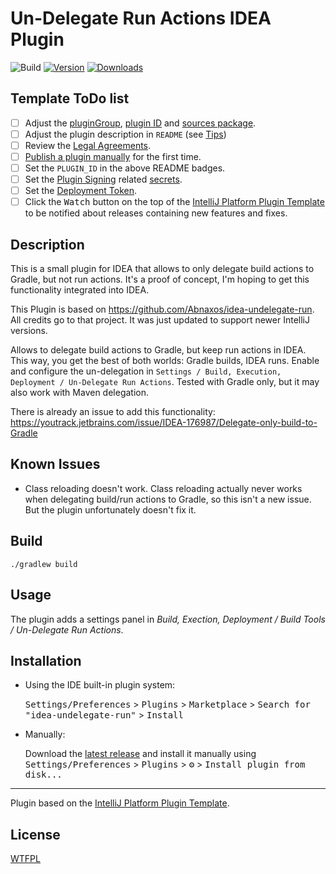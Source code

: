 # Un-Delegate Run Actions IDEA Plugin

![Build](https://github.com/JBou/idea-undelegate-run/workflows/Build/badge.svg)
[![Version](https://img.shields.io/jetbrains/plugin/v/PLUGIN_ID.svg)](https://plugins.jetbrains.com/plugin/PLUGIN_ID)
[![Downloads](https://img.shields.io/jetbrains/plugin/d/PLUGIN_ID.svg)](https://plugins.jetbrains.com/plugin/PLUGIN_ID)

## Template ToDo list
- [ ] Adjust the [pluginGroup](./gradle.properties), [plugin ID](./src/main/resources/META-INF/plugin.xml) and [sources package](./src/main/kotlin).
- [ ] Adjust the plugin description in `README` (see [Tips][docs:plugin-description])
- [ ] Review the [Legal Agreements](https://plugins.jetbrains.com/docs/marketplace/legal-agreements.html?from=IJPluginTemplate).
- [ ] [Publish a plugin manually](https://plugins.jetbrains.com/docs/intellij/publishing-plugin.html?from=IJPluginTemplate) for the first time.
- [ ] Set the `PLUGIN_ID` in the above README badges.
- [ ] Set the [Plugin Signing](https://plugins.jetbrains.com/docs/intellij/plugin-signing.html?from=IJPluginTemplate) related [secrets](https://github.com/JetBrains/intellij-platform-plugin-template#environment-variables).
- [ ] Set the [Deployment Token](https://plugins.jetbrains.com/docs/marketplace/plugin-upload.html?from=IJPluginTemplate).
- [ ] Click the <kbd>Watch</kbd> button on the top of the [IntelliJ Platform Plugin Template][template] to be notified about releases containing new features and fixes.

Description
------------

<!-- Plugin description -->
This is a small plugin for IDEA that allows to only delegate build actions to Gradle, but not run actions.
It's a proof of concept, I'm hoping to get this functionality integrated into IDEA.

This Plugin is based on https://github.com/Abnaxos/idea-undelegate-run.
All credits go to that project.
It was just updated to support newer IntelliJ versions.

Allows to delegate build actions to Gradle, but keep run actions in
IDEA.
This way, you get the best of both worlds: Gradle builds, IDEA
runs.
Enable and configure the un-delegation in `Settings / Build,
Execution, Deployment / Un-Delegate Run Actions`.
Tested with Gradle only, but it may also work with Maven
delegation.

There is already an issue to add this functionality:
https://youtrack.jetbrains.com/issue/IDEA-176987/Delegate-only-build-to-Gradle
<!-- Plugin description end -->


Known Issues
------------

- Class reloading doesn't work. Class reloading actually never works when
  delegating build/run actions to Gradle, so this isn't a new issue. But
  the plugin unfortunately doesn't fix it.

Build
-----

```
./gradlew build
```

Usage
-----

The plugin adds a settings panel in *Build, Exection, Deployment / Build Tools / Un-Delegate Run Actions*.

## Installation

- Using the IDE built-in plugin system:
  
  <kbd>Settings/Preferences</kbd> > <kbd>Plugins</kbd> > <kbd>Marketplace</kbd> > <kbd>Search for "idea-undelegate-run"</kbd> >
  <kbd>Install</kbd>
  
- Manually:

  Download the [latest release](https://github.com/JBou/idea-undelegate-run/releases/latest) and install it manually using
  <kbd>Settings/Preferences</kbd> > <kbd>Plugins</kbd> > <kbd>⚙️</kbd> > <kbd>Install plugin from disk...</kbd>


---
Plugin based on the [IntelliJ Platform Plugin Template][template].

[template]: https://github.com/JetBrains/intellij-platform-plugin-template
[docs:plugin-description]: https://plugins.jetbrains.com/docs/intellij/plugin-user-experience.html#plugin-description-and-presentation


License
-------

[WTFPL](http://www.wtfpl.net/)